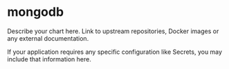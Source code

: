 # mongodb

Describe your chart here. Link to upstream repositories, Docker images or any
external documentation.

If your application requires any specific configuration like Secrets, you may
include that information here.
